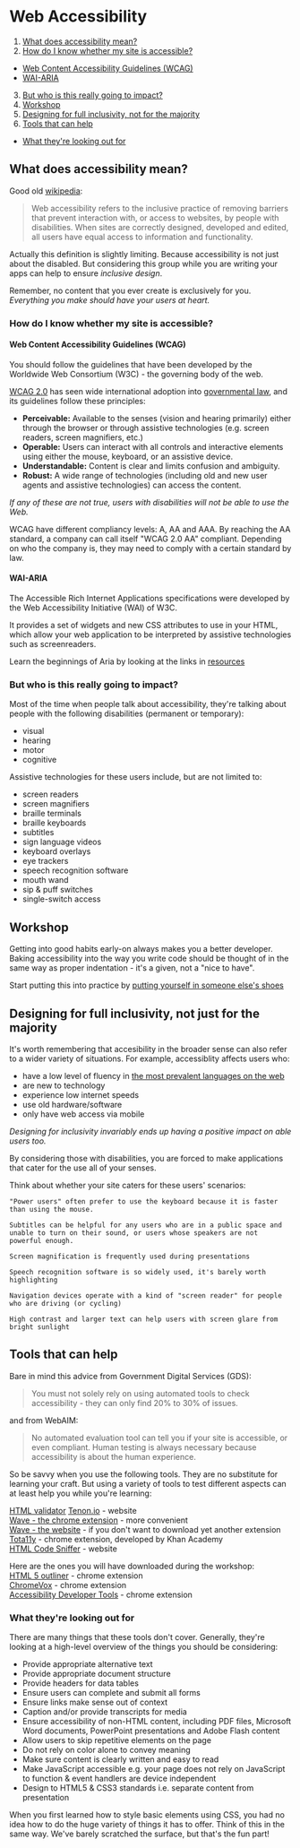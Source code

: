 # Web Accessibility
1. [What does accessibility mean?](#what-does-accessibility-mean)
2. [How do I know whether my site is accessible?](#how-do-i-know-whether-my-site-is-accessible)
  + [Web Content Accessibility Guidelines (WCAG)](#web-content-accessibility-guidelines-wcag)
  + [WAI-ARIA](#wai-aria)
3. [But who is this really going to impact?](#but-who-is-this-really-going-to-impact)
4. [Workshop](#workshop)
5. [Designing for full inclusivity, not for the majority](designing-for-full-inclusivity-not-for-the-majority)
6. [Tools that can help](#tools-that-can-help)
  + [What they're looking out for](#what-theyre-looking-out-for)


## What does accessibility mean?
Good old [wikipedia](https://en.wikipedia.org/wiki/Web_accessibility):
> Web accessibility refers to the inclusive practice of removing barriers that prevent interaction with, or access to websites, by people with disabilities. When sites are correctly designed, developed and edited, all users have equal access to information and functionality.

Actually this definition is slightly limiting. Because accessibility is not just about the disabled. But considering this group while you are writing your apps can help to ensure _inclusive design_.

Remember, no content that you ever create is exclusively for you. _Everything you make should have your users at heart._

### How do I know whether my site is accessible?
#### Web Content Accessibility Guidelines (WCAG)
You should follow the guidelines that have been developed by the Worldwide Web Consortium (W3C) - the governing body of the web.

[WCAG 2.0](https://www.w3.org/TR/UNDERSTANDING-WCAG20/) has seen wide international adoption into [governmental law](https://www.powermapper.com/blog/government-accessibility-standards/), and its guidelines follow these principles:
+ **Perceivable:** Available to the senses (vision and hearing primarily) either through the browser or through assistive technologies (e.g. screen readers, screen magnifiers, etc.)
+ **Operable:** Users can interact with all controls and interactive elements using either the mouse, keyboard, or an assistive device.
+ **Understandable:** Content is clear and limits confusion and ambiguity.
+ **Robust:** A wide range of technologies (including old and new user agents and assistive technologies) can access the content.

_If any of these are not true, users with disabilities will not be able to use the Web._

WCAG have different compliancy levels: A, AA and AAA. By reaching the AA standard, a company can call itself "WCAG 2.0 AA" compliant. Depending on who the company is, they may need to comply with a certain standard by law.

#### WAI-ARIA
The Accessible Rich Internet Applications specifications were developed by the Web Accessibility Initiative (WAI) of W3C.

It provides a set of widgets and new CSS attributes to use in your HTML, which allow your web application to be interpreted by assistive technologies such as screenreaders.

Learn the beginnings of Aria by looking at the links in [resources](https://github.com/foundersandcoders/master-reference/blob/master/coursebook/week-1/resources.md)

### But who is this really going to impact?
Most of the time when people talk about accessibility, they're talking about people with the following disabilities (permanent or temporary):
  + visual
  + hearing
  + motor
  + cognitive

Assistive technologies for these users include, but are not limited to:
+ screen readers
+ screen magnifiers
+ braille terminals
+ braille keyboards
+ subtitles
+ sign language videos
+ keyboard overlays
+ eye trackers
+ speech recognition software
+ mouth wand
+ sip & puff switches
+ single-switch access

## Workshop
Getting into good habits early-on always makes you a better developer. Baking accessibility into the way you write code should be thought of in the same way as proper indentation - it's a given, not a "nice to have".

Start putting this into practice by [putting yourself in someone else's shoes](./putting-yourself-in-someone-elses-shoes.md)

## Designing for full inclusivity, not just for the majority
It's worth remembering that accesibility in the broader sense can also refer to a wider variety of situations. For example, accessiblity affects users who:
+ have a low level of fluency in [the most prevalent languages on the web](http://www.internetworldstats.com/stats7.htm)
+ are new to technology
+ experience low internet speeds
+ use old hardware/software
+ only have web access via mobile

_Designing for inclusivity invariably ends up having a positive impact on able users too._

By considering those with disabilities, you are forced to make applications that cater for the use all of your senses.

Think about whether your site caters for these users' scenarios:

`"Power users" often prefer to use the keyboard because it is faster than using the mouse.`

`Subtitles can be helpful for any users who are in a public space and unable to turn on their sound, or users whose speakers are not powerful enough.`

`Screen magnification is frequently used during presentations`

`Speech recognition software is so widely used, it's barely worth highlighting`

`Navigation devices operate with a kind of "screen reader" for people who are driving (or cycling)`

`High contrast and larger text can help users with screen glare from bright sunlight`

## Tools that can help
Bare in mind this advice from Government Digital Services (GDS):
> You must not solely rely on using automated tools to check accessibility - they can only find 20% to 30% of issues.

and from WebAIM:
> No automated evaluation tool can tell you if your site is accessible, or even compliant. Human testing is always necessary because accessibility is about the human experience.

So be savvy when you use the following tools. They are no substitute for learning your craft. But using a variety of tools to test different aspects can at least help you while you're learning:

[HTML validator](https://validator.w3.org/)
[Tenon.io](https://tenon.io/) - website  
[Wave - the chrome extension](https://chrome.google.com/webstore/detail/wave-evaluation-tool/jbbplnpkjmmeebjpijfedlgcdilocofh/related) - more convenient  
[Wave - the website](http://wave.webaim.org/) - if you don't want to download yet another extension   
[Tota11y](https://chrome.google.com/webstore/detail/tota11y-chrome-extension/jbhkjcigeionejpngkcdccblocdnjini?hl=en) - chrome extension, developed by Khan Academy  
[HTML Code Sniffer](http://squizlabs.github.io/HTML_CodeSniffer/) - website

Here are the ones you will have downloaded during the workshop:  
[HTML 5 outliner](https://chrome.google.com/webstore/detail/html5-outliner/afoibpobokebhgfnknfndkgemglggomo?hl=en) - chrome extension  
[ChromeVox](https://chrome.google.com/webstore/detail/chromevox/kgejglhpjiefppelpmljglcjbhoiplfn?hl=en) - chrome extension  
[Accessibility Developer Tools](https://chrome.google.com/webstore/detail/accessibility-developer-t/fpkknkljclfencbdbgkenhalefipecmb?hl=en) - chrome extension

### What they're looking out for
There are many things that these tools don't cover. Generally, they're looking at a high-level overview of the things you should be considering:
+ Provide appropriate alternative text
+ Provide appropriate document structure
+ Provide headers for data tables
+ Ensure users can complete and submit all forms
+ Ensure links make sense out of context
+ Caption and/or provide transcripts for media
+ Ensure accessibility of non-HTML content, including PDF files, Microsoft Word documents, PowerPoint presentations and Adobe Flash content
+ Allow users to skip repetitive elements on the page
+ Do not rely on color alone to convey meaning
+ Make sure content is clearly written and easy to read
+ Make JavaScript accessible e.g. your page does not rely on JavaScript to function & event handlers are device independent
+ Design to HTML5 & CSS3 standards i.e. separate content from presentation

When you first learned how to style basic elements using CSS, you had no idea how to do the huge variety of things it has to offer. Think of this in the same way. We've barely scratched the surface, but that's the fun part!
